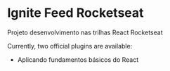 # Ignite Feed Rocketseat

Projeto desenvolvimento nas trilhas React Rocketseat

Currently, two official plugins are available:

- Aplicando fundamentos básicos do React

